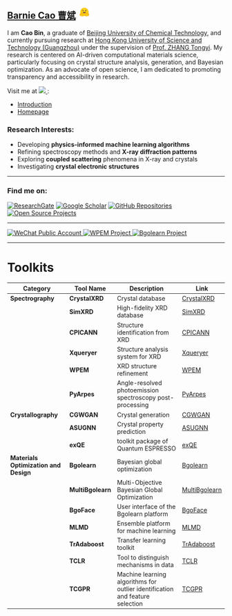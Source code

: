
## [Barnie Cao 曹斌](http://www.caobin.asia/)  <img src="./logo.jpeg" alt="Logo" width="30" height="30">

I am **Cao Bin**, a graduate of [Beijing University of Chemical Technology](https://www.buct.edu.cn/main.htm), and currently pursuing research at [Hong Kong University of Science and Technology (Guangzhou)](https://www.hkust-gz.edu.cn/) under the supervision of [Prof. ZHANG Tongyi](https://gbaaa.org.hk/en-us/article/67). My research is centered on AI-driven computational materials science, particularly focusing on crystal structure analysis, generation, and Bayesian optimization. As an advocate of open science, I am dedicated to promoting transparency and accessibility in research.

Visit me at <a href='https://scholar.google.com/citations?user=XXCuRdoAAAAJ&hl=zh-CN&authuser=1'>
  <img src="https://img.shields.io/badge/Google%20Scholar--blue?logo=Google%20Scholar&style=flat&labelColor=f6f6f6">
</a>:
- [Introduction](https://bin-cao.github.io/caobin/)
- [Homepage](http://www.caobin.asia/)



### Research Interests:
+ Developing **physics-informed machine learning algorithms**
+ Refining spectroscopy methods and **X-ray diffraction patterns**
+ Exploring **coupled scattering** phenomena in X-ray and crystals
+ Investigating **crystal electronic structures**

---

### Find me on:
[![ResearchGate](https://img.shields.io/badge/ResearchGate-Bin%20Cao-yellowgreen)](https://www.researchgate.net/profile/Bin-Cao-37)
[![Google Scholar](https://img.shields.io/badge/Google%20Scholar-Bin%20CAO-orange)](https://scholar.google.com.hk/citations?user=XXCuRdoAAAAJ&hl=zh-CN)
[![GitHub Repositories](https://img.shields.io/badge/Repositories-GitHub-blue)](https://github.com/Bin-Cao?tab=repositories)
[![Open Source Projects](https://img.shields.io/badge/Open--source%20Projects-PyPI-orange)](https://pypi.org/user/CaoBin/)

---

<a href="https://mp.weixin.qq.com/s/4etGcIri-AXUT5GAKL0cJg" target="_blank">
    <img width="210" height="70" alt="WeChat Public Account" src="https://github.com/Bin-Cao/Bin-Cao/assets/86995074/461ad549-551f-45ad-8fe4-0ec717917a1d">
</a>
<a href="https://github.com/WPEM" target="_blank">
    <img width="280" height="80" alt="WPEM Project" src="https://github.com/Bin-Cao/Bin-Cao/assets/86995074/26cb31c8-7072-4eee-be32-934a870d1bb9">
</a>
<a href="https://github.com/Bgolearn" target="_blank">
    <img width="280" height="80" alt="Bgolearn Project" src="https://github.com/user-attachments/assets/4e551dff-525b-4784-9789-e0abc4708fdc">
</a>

---

# Toolkits

| **Category**                          | **Tool Name**                           | **Description**                                                                                     | **Link**                                                                 |
|---------------------------------------|-----------------------------------------|-----------------------------------------------------------------------------------------------------|---------------------------------------------------------------------------|
| **Spectrography**                     | **CrystalXRD**                          | Crystal database                                                                                   | [CrystalXRD](https://github.com/Bin-Cao/CrystalXRD)                      |
|                                       | **SimXRD**                              | High-fidelity XRD database                                                                         | [SimXRD](https://github.com/Bin-Cao/SimXRD)                              |
|                                       | **CPICANN**                             | Structure identification from XRD                                                                  | [CPICANN](https://github.com/WPEM/CPICANN)                               |
|                                       | **Xqueryer**                            | Structure analysis system for XRD                                                                  | [Xqueryer](https://xqueryer.caobin.asia/)                                |
|                                       | **WPEM**                                | XRD structure refinement                                                                           | [WPEM](https://github.com/Bin-Cao/WPEM)                                  |
|                                       | **PyArpes**                             | Angle-resolved photoemission spectroscopy post-processing                                          | [PyArpes](https://github.com/Bin-Cao/PyArpes)                            |
| **Crystallography**                   | **CGWGAN**                              | Crystal generation                                                                                 | [CGWGAN](https://github.com/WPEM/CGWGAN)                                 |
|                                       | **ASUGNN**                              | Crystal property prediction                                                                        | [ASUGNN](https://github.com/Bgolearn/BgoFace)                            |
|                                       | **exQE**                                | toolkit package of Quantum ESPRESSO                                                               | [exQE](https://github.com/Bin-Cao/exQE)                                  |
| **Materials Optimization and Design** | **Bgolearn**                            | Bayesian global optimization                                                                       | [Bgolearn](https://github.com/Bin-Cao/Bgolearn)                          |
|                                       | **MultiBgolearn**                       | Multi-Objective Bayesian Global Optimization                                                      | [MultiBgolearn](https://github.com/Bin-Cao/MultiBgolearn)                |
|                                       | **BgoFace**                             | User interface of the Bgolearn platform                                                           | [BgoFace](https://github.com/Bgolearn/BgoFace)                           |
|                                       | **MLMD**                                | Ensemble platform for machine learning                                                            | [MLMD](https://github.com/Jiaxuan-Ma/MLMD)                               |
|                                       | **TrAdaboost**                          | Transfer learning toolkit                                                                         | [TrAdaboost](https://github.com/Bin-Cao/TrAdaboost)                      |
|                                       | **TCLR**                                | Tool to distinguish mechanisms in data                                                            | [TCLR](https://github.com/Bin-Cao/TCLRmodel)                             |
|                                       | **TCGPR**                               | Machine learning algorithms for outlier identification and feature selection                       | [TCGPR](https://github.com/Bin-Cao/TCGPR)                                |

